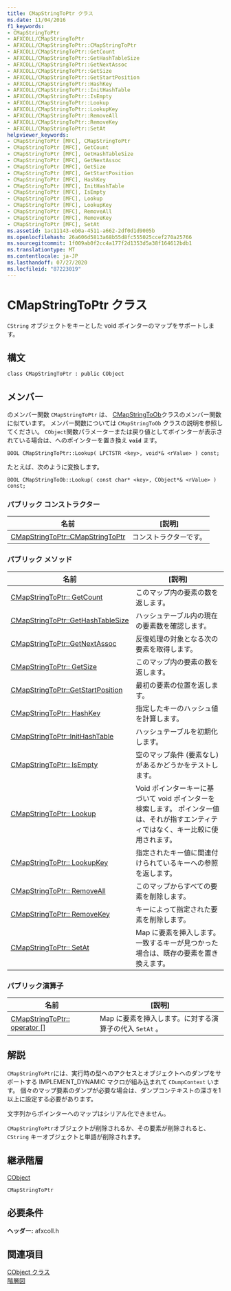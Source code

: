 ```yaml
---
title: CMapStringToPtr クラス
ms.date: 11/04/2016
f1_keywords:
- CMapStringToPtr
- AFXCOLL/CMapStringToPtr
- AFXCOLL/CMapStringToPtr::CMapStringToPtr
- AFXCOLL/CMapStringToPtr::GetCount
- AFXCOLL/CMapStringToPtr::GetHashTableSize
- AFXCOLL/CMapStringToPtr::GetNextAssoc
- AFXCOLL/CMapStringToPtr::GetSize
- AFXCOLL/CMapStringToPtr::GetStartPosition
- AFXCOLL/CMapStringToPtr::HashKey
- AFXCOLL/CMapStringToPtr::InitHashTable
- AFXCOLL/CMapStringToPtr::IsEmpty
- AFXCOLL/CMapStringToPtr::Lookup
- AFXCOLL/CMapStringToPtr::LookupKey
- AFXCOLL/CMapStringToPtr::RemoveAll
- AFXCOLL/CMapStringToPtr::RemoveKey
- AFXCOLL/CMapStringToPtr::SetAt
helpviewer_keywords:
- CMapStringToPtr [MFC], CMapStringToPtr
- CMapStringToPtr [MFC], GetCount
- CMapStringToPtr [MFC], GetHashTableSize
- CMapStringToPtr [MFC], GetNextAssoc
- CMapStringToPtr [MFC], GetSize
- CMapStringToPtr [MFC], GetStartPosition
- CMapStringToPtr [MFC], HashKey
- CMapStringToPtr [MFC], InitHashTable
- CMapStringToPtr [MFC], IsEmpty
- CMapStringToPtr [MFC], Lookup
- CMapStringToPtr [MFC], LookupKey
- CMapStringToPtr [MFC], RemoveAll
- CMapStringToPtr [MFC], RemoveKey
- CMapStringToPtr [MFC], SetAt
ms.assetid: 1ac11143-eb0a-4511-a662-2df0d1d9005b
ms.openlocfilehash: 26a606d5813a68b55d8fc555025ccef270a25766
ms.sourcegitcommit: 1f009ab0f2cc4a177f2d1353d5a38f164612bdb1
ms.translationtype: MT
ms.contentlocale: ja-JP
ms.lasthandoff: 07/27/2020
ms.locfileid: "87223019"
---
```

# <a name="cmapstringtoptr-class"></a>CMapStringToPtr クラス

`CString` オブジェクトをキーとした void ポインターのマップをサポートします。

## <a name="syntax"></a>構文

```
class CMapStringToPtr : public CObject
```

## <a name="members"></a>メンバー

のメンバー関数 `CMapStringToPtr` は、 [CMapStringToOb](../../mfc/reference/cmapstringtoob-class.md)クラスのメンバー関数に似ています。 メンバー関数については `CMapStringToOb` クラスの説明を参照してください。 `CObject`関数パラメーターまたは戻り値としてポインターが表示されている場合は、へのポインターを置き換え **`void`** ます。

`BOOL CMapStringToPtr::Lookup( LPCTSTR <key>, void*& <rValue> ) const;`

たとえば、次のように変換します。

`BOOL CMapStringToOb::Lookup( const char* <key>, CObject*& <rValue> ) const;`

### <a name="public-constructors"></a>パブリック コンストラクター

|名前|[説明]|
|----------|-----------------|
|[CMapStringToPtr::CMapStringToPtr](../../mfc/reference/cmapstringtoob-class.md#cmapstringtoob)|コンストラクターです。|

### <a name="public-methods"></a>パブリック メソッド

|名前|[説明]|
|----------|-----------------|
|[CMapStringToPtr:: GetCount](../../mfc/reference/cmapstringtoob-class.md#getcount)|このマップ内の要素の数を返します。|
|[CMapStringToPtr::GetHashTableSize](../../mfc/reference/cmapstringtoob-class.md#gethashtablesize)|ハッシュテーブル内の現在の要素数を確認します。|
|[CMapStringToPtr::GetNextAssoc](../../mfc/reference/cmapstringtoob-class.md#getnextassoc)|反復処理の対象となる次の要素を取得します。|
|[CMapStringToPtr:: GetSize](../../mfc/reference/cmapstringtoob-class.md#getsize)|このマップ内の要素の数を返します。|
|[CMapStringToPtr::GetStartPosition](../../mfc/reference/cmapstringtoob-class.md#getstartposition)|最初の要素の位置を返します。|
|[CMapStringToPtr:: HashKey](../../mfc/reference/cmapstringtoob-class.md#hashkey)|指定したキーのハッシュ値を計算します。|
|[CMapStringToPtr::InitHashTable](../../mfc/reference/cmapstringtoob-class.md#inithashtable)|ハッシュテーブルを初期化します。|
|[CMapStringToPtr:: IsEmpty](../../mfc/reference/cmapstringtoob-class.md#isempty)|空のマップ条件 (要素なし) があるかどうかをテストします。|
|[CMapStringToPtr:: Lookup](../../mfc/reference/cmapstringtoob-class.md#lookup)|Void ポインターキーに基づいて void ポインターを検索します。 ポインター値は、それが指すエンティティではなく、キー比較に使用されます。|
|[CMapStringToPtr:: LookupKey](../../mfc/reference/cmapstringtoob-class.md#lookupkey)|指定されたキー値に関連付けられているキーへの参照を返します。|
|[CMapStringToPtr:: RemoveAll](../../mfc/reference/cmapstringtoob-class.md#removeall)|このマップからすべての要素を削除します。|
|[CMapStringToPtr:: RemoveKey](../../mfc/reference/cmapstringtoob-class.md#removekey)|キーによって指定された要素を削除します。|
|[CMapStringToPtr:: SetAt](../../mfc/reference/cmapstringtoob-class.md#setat)|Map に要素を挿入します。一致するキーが見つかった場合は、既存の要素を置き換えます。|

### <a name="public-operators"></a>パブリック演算子

|名前|[説明]|
|----------|-----------------|
|[CMapStringToPtr:: operator \[\]](../../mfc/reference/cmapstringtoob-class.md#operator_at)|Map に要素を挿入します。に対する演算子の代入 `SetAt` 。|

## <a name="remarks"></a>解説

`CMapStringToPtr`には、実行時の型へのアクセスとオブジェクトへのダンプをサポートする IMPLEMENT_DYNAMIC マクロが組み込まれて `CDumpContext` います。 個々のマップ要素のダンプが必要な場合は、ダンプコンテキストの深さを1以上に設定する必要があります。

文字列からポインターへのマップはシリアル化できません。

`CMapStringToPtr`オブジェクトが削除されるか、その要素が削除されると、 `CString` キーオブジェクトと単語が削除されます。

## <a name="inheritance-hierarchy"></a>継承階層

[CObject](../../mfc/reference/cobject-class.md)

`CMapStringToPtr`

## <a name="requirements"></a>必要条件

**ヘッダー:** afxcoll.h

## <a name="see-also"></a>関連項目

[CObject クラス](../../mfc/reference/cobject-class.md)<br/>
[階層図](../../mfc/hierarchy-chart.md)
